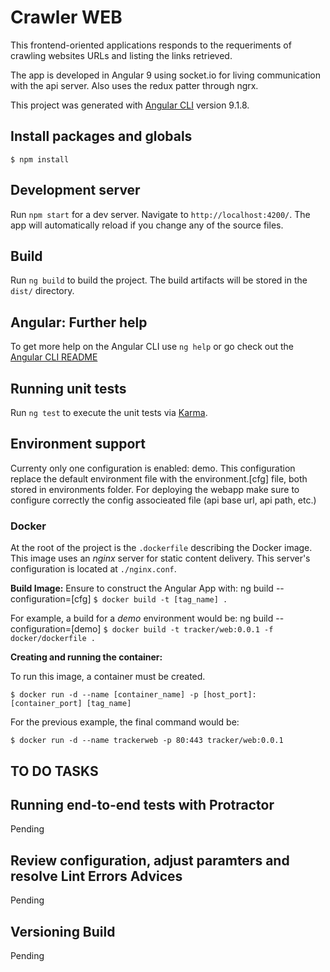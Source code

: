 Crawler WEB
====================

This frontend-oriented applications responds to the requeriments of crawling websites URLs and listing the links retrieved.

The app is developed in Angular 9 using socket.io for living communication with the api server. Also uses the redux patter through ngrx.

This project was generated with [Angular CLI](https://github.com/angular/angular-cli) version 9.1.8.

## Install packages and globals

`$ npm install`

## Development server

Run `npm start` for a dev server. Navigate to `http://localhost:4200/`. The app will automatically reload if you change any of the source files.

## Build

Run `ng build` to build the project. The build artifacts will be stored in the `dist/` directory. 

## Angular: Further help

To get more help on the Angular CLI use `ng help` or go check out the [Angular CLI README](https://github.com/angular/angular-cli/blob/master/README.md)

## Running unit tests

Run `ng test` to execute the unit tests via [Karma](https://karma-runner.github.io).

## Environment support

Currenty only one configuration is enabled: demo. This configuration replace the default environment file with the environment.[cfg] file, both stored in environments folder.
For deploying the webapp make sure to configure correctly the config associeated file (api base url, api path, etc.)

### Docker

At the root of the project is the `.dockerfile` describing the Docker image. This image uses an
_nginx_ server for static content delivery. This server's configuration is located at `./nginx.conf`.

**Build Image:**
Ensure to construct the Angular App with: ng build --configuration=[cfg]
`$ docker build -t [tag_name] .`

For example, a build for a *demo* environment would be:
ng build --configuration=[demo]
`$ docker build -t tracker/web:0.0.1 -f docker/dockerfile .`

**Creating and running the container:**

To run this image, a container must be created.

`$ docker run -d --name [container_name] -p [host_port]:[container_port] [tag_name]`

For the previous example, the final command would be:

`$ docker run -d --name trackerweb -p 80:443 tracker/web:0.0.1`

## TO DO TASKS

## Running end-to-end tests with Protractor

Pending

## Review configuration, adjust paramters and resolve Lint Errors Advices

Pending

## Versioning Build

Pending

